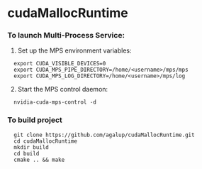 # cudaMallocRuntime

### To launch Multi-Process Service:

1. Set up the MPS environment variables:

``` 
  export CUDA_VISIBLE_DEVICES=0
  export CUDA_MPS_PIPE_DIRECTORY=/home/<username>/mps/mps
  export CUDA_MPS_LOG_DIRECTORY=/home/<username>/mps/log
  ```

2. Start the MPS control daemon:

```
  nvidia-cuda-mps-control -d
  ```
  
 
### To build project

``` 
  git clone https://github.com/agalup/cudaMallocRuntime.git
  cd cudaMallocRuntime
  mkdir build
  cd build
  cmake .. && make
  ```
